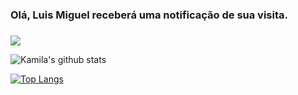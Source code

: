 ### Olá, Luis Miguel receberá uma notificação de sua visita.
### 
<p>   <img src="http://views.whatilearened.today/views/github/lmstive/views.svg"/> 


![Kamila's github stats](https://github-readme-stats.vercel.app/api?username=lmstive&show_icons=true&theme=radical)


[![Top Langs](https://github-readme-stats.vercel.app/api/top-langs/?username=lmstive&theme=radical&hide=PlpgSQL,jupyter%20notebook,html)](https://github.com/anuraghazra/github-readme-stats)
